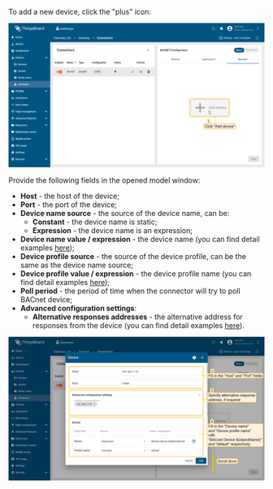 To add a new device, click the "plus" icon:

![image](/images/gateway/bacnet-connector/bacnet-gateway-configuring-1-ce.png)

Provide the following fields in the opened model window:
- **Host** - the host of the device;
- **Port** - the port of the device;
- **Device name source** - the source of the device name, can be:
  - **Constant** - the device name is static;
  - **Expression** - the device name is an expression;
- **Device name value / expression** - the device name (you can find detail examples [here](/docs/iot-gateway/config/bacnet#examples-device-name-expression-and-device-profile-expression));
- **Device profile source** - the source of the device profile, can be the same as the device name source;
- **Device profile value / expression** - the device profile name (you can find detail examples [here](/docs/iot-gateway/config/bacnet#examples-device-name-expression-and-device-profile-expression));
- **Poll period** - the period of time when the connector will try to poll BACnet device;
- **Advanced configuration settings**:
  - **Alternative responses addresses** - the alternative address for responses from the device (you can find detail examples [here](/docs/iot-gateway/config/bacnet#examples-alternative-responses-addresses)).

![image](/images/gateway/bacnet-connector/bacnet-gateway-configuring-2-ce.png)
